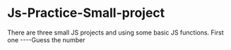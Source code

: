 # Js-Practice-Small-project

There are three small JS projects and using some basic JS functions. 
First one ----Guess the number 
